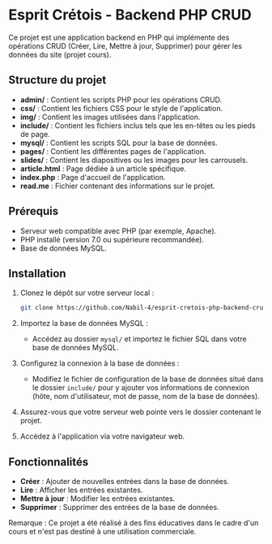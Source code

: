 # Esprit Crétois - Backend PHP CRUD

Ce projet est une application backend en PHP qui implémente des opérations CRUD (Créer, Lire, Mettre à jour, Supprimer) pour gérer les données du site (projet cours).

## Structure du projet

- **admin/** : Contient les scripts PHP pour les opérations CRUD.
- **css/** : Contient les fichiers CSS pour le style de l'application.
- **img/** : Contient les images utilisées dans l'application.
- **include/** : Contient les fichiers inclus tels que les en-têtes ou les pieds de page.
- **mysql/** : Contient les scripts SQL pour la base de données.
- **pages/** : Contient les différentes pages de l'application.
- **slides/** : Contient les diapositives ou les images pour les carrousels.
- **article.html** : Page dédiée à un article spécifique.
- **index.php** : Page d'accueil de l'application.
- **read.me** : Fichier contenant des informations sur le projet.

## Prérequis

- Serveur web compatible avec PHP (par exemple, Apache).
- PHP installé (version 7.0 ou supérieure recommandée).
- Base de données MySQL.

## Installation

1. Clonez le dépôt sur votre serveur local :

   ```bash
   git clone https://github.com/Nabil-4/esprit-cretois-php-backend-crud.git
   ```

2. Importez la base de données MySQL :

   - Accédez au dossier `mysql/` et importez le fichier SQL dans votre base de données MySQL.

3. Configurez la connexion à la base de données :

   - Modifiez le fichier de configuration de la base de données situé dans le dossier `include/` pour y ajouter vos informations de connexion (hôte, nom d'utilisateur, mot de passe, nom de la base de données).

4. Assurez-vous que votre serveur web pointe vers le dossier contenant le projet.

5. Accédez à l'application via votre navigateur web.

## Fonctionnalités

- **Créer** : Ajouter de nouvelles entrées dans la base de données.
- **Lire** : Afficher les entrées existantes.
- **Mettre à jour** : Modifier les entrées existantes.
- **Supprimer** : Supprimer des entrées de la base de données.


Remarque : Ce projet a été réalisé à des fins éducatives dans le cadre d'un cours et n'est pas destiné à une utilisation commerciale.

